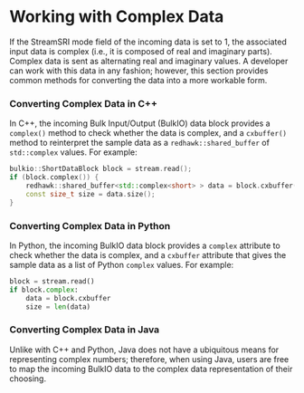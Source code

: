 # Working with Complex Data

If the StreamSRI mode field of the incoming data is set to 1, the associated input data is complex (i.e., it is composed of real and imaginary parts). Complex data is sent as alternating real and imaginary values. A developer can work with this data in any fashion; however, this section provides common methods for converting the data into a more workable form.

### Converting Complex Data in C++


In C++, the incoming Bulk Input/Output (BulkIO) data block provides a `complex()` method to check whether the data is complex, and a `cxbuffer()` method to reinterpret the sample data as a `redhawk::shared_buffer` of `std::complex` values.
For example:

```cpp
bulkio::ShortDataBlock block = stream.read();
if (block.complex()) {
    redhawk::shared_buffer<std::complex<short> > data = block.cxbuffer();
    const size_t size = data.size();
}
```

### Converting Complex Data in Python

In Python, the incoming BulkIO data block provides a `complex` attribute to check whether the data is complex, and a `cxbuffer` attribute that gives the sample data as a list of Python `complex` values.
For example:

```python
block = stream.read()
if block.complex:
    data = block.cxbuffer
    size = len(data)
```

### Converting Complex Data in Java

Unlike with C++ and Python, Java does not have a ubiquitous means for representing complex numbers; therefore, when using Java, users are free to map the incoming BulkIO data to the complex data representation of their choosing.
